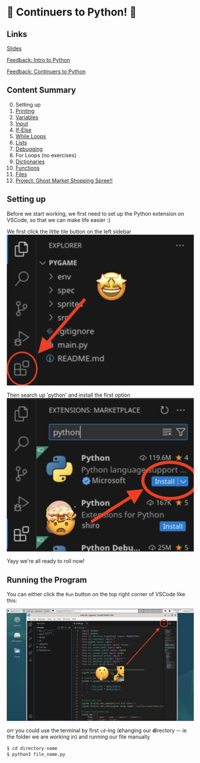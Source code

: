 # 🐍 Continuers to Python! 🐍

## Links
[Slides](https://go.compclub.org/python)

[Feedback: Intro to Python](https://go.compclub.org/feedback-intro)

[Feedback: Continuers to Python](https://go.compclub.org/feedback-intermediate)

## Content Summary
0. Setting up
1. [Printing](./spec/1-printing.md)
2. [Variables](./spec/2-variables.md)
3. [Input](./spec/3-input.md)
4. [If-Else](./spec/4-ifelse.md)
5. [While Loops](./spec/5-loops.md)
6. [Lists](./spec/6-lists.md)
7. [Debugging](./spec/7-debugging.md)
8. For Loops (no exercises)
9. [Dictionaries](./spec/9-dictionaries.md)
10. [Functions](./spec/10-functions.md)
11. [Files](./spec/11-files.md)
12. [Project: Ghost Market Shopping Spree!!](./spec/ghost-market.md)

## Setting up
Before we start working, we first need to set up the Python extension on VSCode, so that we can make life easier :)

We first click the little tile button on the left sidebar
![setup1](./spec/images/setup1.png)

Then search up 'python' and install the first option
![setup2](./spec/images/setup2.png)

Yayy we're all ready to roll now!


## Running the Program
You can either click the `Run` button on the top right corner of VSCode like this:

![setup3](./spec/images/setup3.png)

orr you could use the terminal by first `cd`-ing (**c**hanging our **d**irectory -- ie the folder we are working in) and running our file manually
```
$ cd directory-name
$ python3 file_name.py
```
